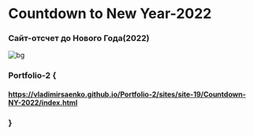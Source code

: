 # Countdown to New Year-2022
 
### Сайт-отсчет до Нового Года(2022)

![bg](https://user-images.githubusercontent.com/56477695/125449097-4b3b44e0-602e-4157-8010-b3cfecea7c43.jpg)

### Portfolio-2 {

#### https://vladimirsaenko.github.io/Portfolio-2/sites/site-19/Countdown-NY-2022/index.html

### }
